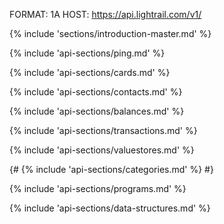 FORMAT: 1A
HOST: https://api.lightrail.com/v1/

{% include 'sections/introduction-master.md' %}

{% include 'api-sections/ping.md' %}

{% include 'api-sections/cards.md' %}

{% include 'api-sections/contacts.md' %}

{% include 'api-sections/balances.md' %}

{% include 'api-sections/transactions.md' %}

{% include 'api-sections/valuestores.md' %}

{#
{% include 'api-sections/categories.md' %}
#}

{% include 'api-sections/programs.md' %}

{% include 'api-sections/data-structures.md' %}


